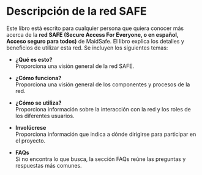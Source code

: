 # Descripción de la red SAFE

Este libro está escrito para cualquier persona que quiera conocer más acerca de la **red SAFE (Secure Access For Everyone, o en español, Acceso seguro para todos)** de MaidSafe. El libro explica los detalles y beneficios de utilizar esta red. Se incluyen los siguientes temas:

* **¿Qué es esto?**<br />
Proporciona una visión general de la red SAFE.

* **¿Cómo funciona?**<br />
Proporciona una visión general de los componentes y procesos de la red.

* **¿Cómo se utiliza?**<br />
Proporciona información sobre la interacción con la red y los roles de los diferentes usuarios.

* **Involúcrese**<br />
Proporciona información que indica a dónde dirigirse para participar en el proyecto.

* **FAQs**<br />
Si no encontra lo que busca, la sección FAQs reúne las preguntas y respuestas más comunes.
